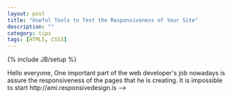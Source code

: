 ```yaml
---
layout: post
title: "Useful Tools to Test the Responsiveness of Your Site"
description: ""
category: tips
tags: [HTML5, CSS3]
---
```

{% include JB/setup %}
<!-->
Hello everyone, 

One important part of the web developer's job nowadays is assure the responsiveness of the pages that he is creating. It is impossible to start 


http://ami.responsivedesign.is
-->
<script type="text/javascript" src="/js/main.js"></script>
